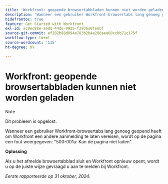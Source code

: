 ```yaml
---
title: 'Workfront: geopende browsertabbladen kunnen niet worden geladen'
description: 'Wanneer een gebruiker Workfront-browsertabs lang genoeg geopend heeft om Workfront een andere aanmelding te laten vereisen, wordt op de pagina een fout weergegeven: "500-001a: Kan de pagina niet laden".'
hidefromtoc: true
feature: Get Started with Workfront
exl-id: ac9ec88e-2edd-44de-9925-f2936a0feebf
source-git-commit: ef202b88d094e783b2b4e288aea68ccbb71c175f
workflow-type: tm+mt
source-wordcount: '115'
ht-degree: 0%

---
```


# Workfront: geopende browsertabbladen kunnen niet worden geladen

>[!NOTE]
>
>Dit probleem is opgelost.

Wanneer een gebruiker Workfront-browsertabs lang genoeg geopend heeft om Workfront een andere aanmelding te laten vereisen, wordt op de pagina een fout weergegeven: &quot;500-001a: Kan de pagina niet laden&quot;.

**Oplossing**

Als u het afmelde browsertabblad sluit en Workfront opnieuw opent, wordt u op de juiste wijze gevraagd u aan te melden bij Workfront.

_Eerste rapporteerde op 31 oktober, 2024._

